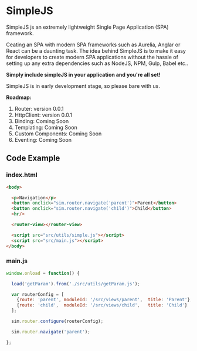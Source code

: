 # SimpleJS
SimpleJS js an extremely lightweight Single Page Application (SPA) framework.

Ceating an SPA with modern SPA frameworks such as Aurelia, Anglar or React can be a daunting task.
The idea behind SimpleJS is to make it easy for developers to create modern SPA applications without the hassle of setting up any extra dependencies such as NodeJS, NPM, Gulp, Babel etc..

<b>Simply include simpleJS in your application and you're all set!</b>

SimpleJS is in early development stage, so please bare with us.

<b>Roadmap:</b><br>
1. Router: version 0.0.1<br>
2. HttpClient: version 0.0.1<br>
3. Binding: Coming Soon<br>
4. Templating: Coming Soon<br>
5. Custom Components: Coming Soon<br>
6. Eventing: Coming Soon

## Code Example

### index.html
```html
<body>

  <p>Navigation</p>
  <button onclick="sim.router.navigate('parent')">Parent</button>
  <button onclick="sim.router.navigate('child')">Child</button>
  <hr/>

  <router-view></router-view>

  <script src="src/utils/simple.js"></script>
  <script src="src/main.js"></script>
</body>

```

### main.js
```js
window.onload = function() {

  load('getParam').from('./src/utils/getParam.js');

  var routerConfig = [
    {route: 'parent', moduleId: '/src/views/parent',  title: 'Parent'},
    {route: 'child',  moduleId: '/src/views/child',   title: 'Child'}
  ];

  sim.router.configure(routerConfig);

  sim.router.navigate('parent');

};
```
